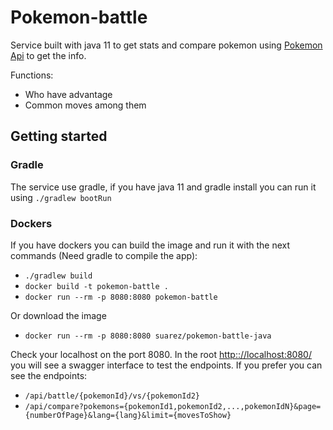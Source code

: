 # Pokemon-battle

Service built with java 11 to get stats and compare pokemon using [Pokemon Api](https://pokeapi.co/) to get the info.

Functions:
- Who have advantage
- Common moves among them

## Getting started

### Gradle 
The service use gradle, if you have java 11 and gradle install you can run it using `./gradlew bootRun`

### Dockers
If you have dockers you can build the image and run it with the next commands (Need gradle to compile the app):
- `./gradlew build`
- `docker build -t pokemon-battle .`
- `docker run --rm -p 8080:8080 pokemon-battle`

Or download the image
- `docker run --rm -p 8080:8080 suarez/pokemon-battle-java`

Check your localhost on the port 8080. In the root [http:://localhost:8080/](http:://localhost:8080/) you will see a 
swagger interface to test the endpoints. If you prefer you can see the endpoints:

- `/api/battle/{pokemonId}/vs/{pokemonId2}`
- `/api/compare?pokemons={pokemonId1,pokemonId2,...,pokemonIdN}&page={numberOfPage}&lang={lang}&limit={movesToShow}`

